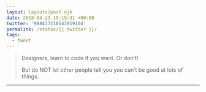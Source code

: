 ```yaml
---
layout: layouts/post.njk
date: 2018-04-23 15:19:31 +00:00
twitter: '988437218543919104'
permalink: /status/{{ twitter }}/
tags: 
  - tweet
---
```


> Designers, learn to code if you want. Or don’t!
> 
> But do NOT let other people tell you you can’t be good at lots of things.

---
